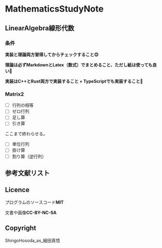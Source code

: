# MathematicsStudyNote

## LinearAlgebra線形代数

### 条件

**実装と理論両方習得してからチェックすること😊**

**理論は必ずMarkdownとLatex（数式）でまとめること、ただし紙は使っても良い**🤣

**実装はC++とRust両方で実装すること + TypeScriptでも実装すること🤗**

### Matrix2

- [ ]  行列の相等
- [ ]  ゼロ行列
- [ ]  足し算
- [ ]  引き算

ここまで終わらせる。

- [ ]  単位行列
- [ ]  掛け算
- [ ]  割り算（逆行列）

## 参考文献リスト

## Licence

プログラムのソースコード**MIT**

文書や画像**CC-BY-NC-SA**
## Copyright

ShingoHosoda_as_細田真悟

